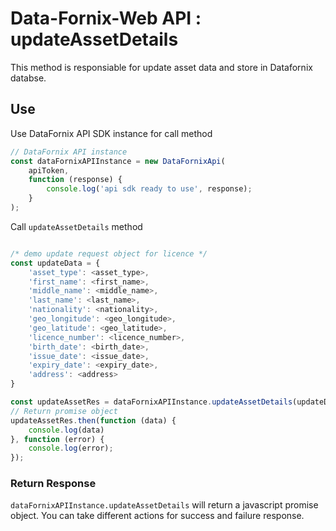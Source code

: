 # Data-Fornix-Web API : updateAssetDetails

This method is responsiable for update asset data and store in Datafornix databse.

## Use

Use DataFornix API SDK instance for call method

```js
// DataFornix API instance
const dataFornixAPIInstance = new DataFornixApi(
    apiToken,
    function (response) {
        console.log('api sdk ready to use', response);
    }
);
```

Call `updateAssetDetails` method

```js

/* demo update request object for licence */
const updateData = {
    'asset_type': <asset_type>,
    'first_name': <first_name>,
    'middle_name': <middle_name>,
    'last_name': <last_name>,
    'nationality': <nationality>,
    'geo_longitude': <geo_longitude>,
    'geo_latitude': <geo_latitude>,
    'licence_number': <licence_number>,
    'birth_date': <birth_date>,
    'issue_date': <issue_date>,
    'expiry_date': <expiry_date>,
    'address': <address>            
}

const updateAssetRes = dataFornixAPIInstance.updateAssetDetails(updateData);
// Return promise object
updateAssetRes.then(function (data) {
    console.log(data)
}, function (error) {
    console.log(error);
});
```

### **Return Response**

`dataFornixAPIInstance.updateAssetDetails` will return a javascript promise object.
You can take different actions for success and failure response.
